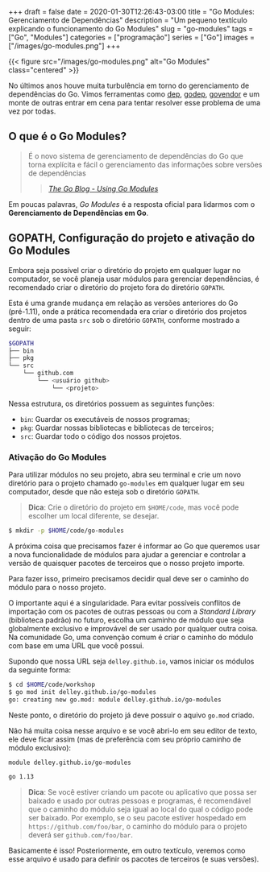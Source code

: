 +++ 
draft = false
date = 2020-01-30T12:26:43-03:00
title = "Go Modules: Gerenciamento de Dependências"
description = "Um pequeno textículo explicando o funcionamento do Go Modules"
slug = "go-modules" 
tags = ["Go", "Modules"]
categories = ["programação"]
series = ["Go"]
images = ["/images/go-modules.png"]
+++

{{< figure src="/images/go-modules.png" alt="Go Modules" class="centered" >}}

No últimos anos houve muita turbulência em torno do gerenciamento de dependências do Go. Vimos ferramentas como [dep](https://golang.github.io/dep/), [godep](https://github.com/tools/godep), [govendor](https://github.com/kardianos/govendor) e um monte de outras entrar em cena para tentar resolver esse problema de uma vez por todas.

## O que é o Go Modules?

> É o novo sistema de gerenciamento de dependências do Go que torna explícita e fácil o gerenciamento das informações sobre versões de dependências
>> <cite>[The Go Blog - Using Go Modules][1]</cite>

Em poucas palavras, *Go Modules* é a resposta oficial para lidarmos com o **Gerenciamento de Dependências em Go**.

## GOPATH, Configuração do projeto e ativação do Go Modules

Embora seja possível criar o diretório do projeto em qualquer lugar no computador, se você planeja usar módulos para gerenciar dependências, é recomendado criar o diretório do projeto fora do diretório `GOPATH`.

Esta é uma grande mudança em relação as versões anteriores do Go (pré-1.11), onde a prática recomendada era criar o diretório dos projetos dentro de uma pasta `src` sob o diretório `GOPATH`, conforme mostrado a seguir:

```bash
$GOPATH
├── bin
├── pkg
└── src
    └── github.com
        └── <usuário github>
            └── <projeto>
```

Nessa estrutura, os diretórios possuem as seguintes funções:
- `bin`: Guardar os executáveis de nossos programas;
- `pkg`: Guardar nossas bibliotecas e bibliotecas de terceiros;
- `src`: Guardar todo o código dos nossos projetos.

### Ativação do Go Modules

Para utilizar módulos no seu projeto, abra seu terminal e crie um novo diretório para o projeto chamado `go-modules` em qualquer lugar em seu computador, desde que não esteja sob o diretório `GOPATH`.

> **Dica**: Crie o diretório do projeto em `$HOME/code`, mas você pode escolher um local diferente, se desejar.

```bash
$ mkdir -p $HOME/code/go-modules
```

A próxima coisa que precisamos fazer é informar ao Go que queremos usar a nova funcionalidade de módulos para ajudar a gerenciar e controlar a versão de quaisquer pacotes de terceiros que o nosso projeto importe.

Para fazer isso, primeiro precisamos decidir qual deve ser o caminho do módulo para o nosso projeto.

O importante aqui é a singularidade. Para evitar possíveis conflitos de importação com os pacotes de outras pessoas ou com a _Standard Library_ (biblioteca padrão) no futuro, escolha um caminho de módulo que seja globalmente exclusivo e improvável de ser usado por qualquer outra coisa. Na comunidade Go, uma convenção comum é criar o caminho do módulo com base em uma URL que você possui.

Supondo que nossa URL seja `delley.github.io`, vamos iniciar os módulos da seguinte forma:

```bash
$ cd $HOME/code/workshop
$ go mod init delley.github.io/go-modules
go: creating new go.mod: module delley.github.io/go-modules
```

Neste ponto, o diretório do projeto já deve possuir o aquivo `go.mod` criado.

Não há muita coisa nesse arquivo e se você abri-lo em seu editor de texto, ele deve ficar assim (mas de preferência com seu próprio caminho de módulo exclusivo):

```bash
module delley.github.io/go-modules

go 1.13
```

> **Dica**: Se você estiver criando um pacote ou aplicativo que possa ser baixado e usado por outras pessoas e programas, é recomendável que o caminho do módulo seja igual ao local do qual o código pode ser baixado.
> Por exemplo, se o seu pacote estiver hospedado em `https://github.com/foo/bar`, o caminho do módulo para o projeto deverá ser `github.com/foo/bar`.

Basicamente é isso! Posteriormente, em outro textículo, veremos como esse arquivo é usado para definir os pacotes de terceiros (e suas versões).

[1]:https://blog.golang.org/using-go-modules